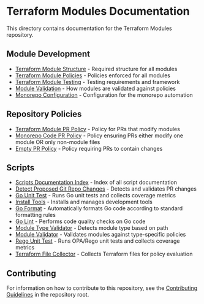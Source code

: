 # Terraform Modules Documentation

This directory contains documentation for the Terraform Modules repository.

## Module Development

- [Terraform Module Structure](terraform-module-structure.md) - Required structure for all modules
- [Terraform Module Policies](terraform-module-policies.md) - Policies enforced for all modules
- [Terraform Module Testing](terraform-module-testing.md) - Testing requirements and framework
- [Module Validation](module-validation.md) - How modules are validated against policies
- [Monorepo Configuration](monorepo-config.md) - Configuration for the monorepo automation

## Repository Policies

- [Terraform Module PR Policy](policies/terraform-module-pr.md) - Policy for PRs that modify modules
- [Monorepo Code PR Policy](policies/monorepo-code-pr.md) - Policy ensuring PRs either modify one module OR only non-module files
- [Empty PR Policy](policies/empty-pr.md) - Policy requiring PRs to contain changes

## Scripts

- [Scripts Documentation Index](scripts/README.md) - Index of all script documentation
- [Detect Proposed Git Repo Changes](scripts/detect-proposed-git-repo-changes.md) - Detects and validates PR changes
- [Go Unit Test](scripts/go-unit-test.md) - Runs Go unit tests and collects coverage metrics
- [Install Tools](scripts/install-tools.md) - Installs and manages development tools
- [Go Format](scripts/go-format.md) - Automatically formats Go code according to standard formatting rules
- [Go Lint](scripts/go-lint.md) - Performs code quality checks on Go code
- [Module Type Validator](scripts/module-type-validator.md) - Detects module type based on path
- [Module Validator](scripts/module-validator.md) - Validates modules against type-specific policies
- [Rego Unit Test](scripts/rego-unit-test.md) - Runs OPA/Rego unit tests and collects coverage metrics
- [Terraform File Collector](scripts/terraform-file-collector.md) - Collects Terraform files for policy evaluation

## Contributing

For information on how to contribute to this repository, see the [Contributing Guidelines](../CONTRIBUTING.md) in the repository root.